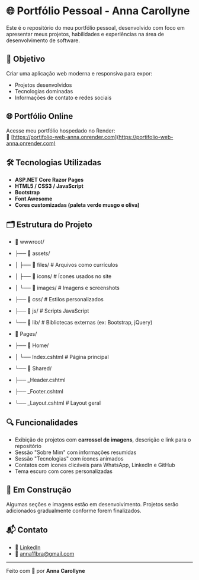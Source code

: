 # 🌐 Portfólio Pessoal - Anna Carollyne

Este é o repositório do meu portfólio pessoal, desenvolvido com foco em apresentar meus projetos, habilidades e experiências na área de desenvolvimento de software.

## 📌 Objetivo

Criar uma aplicação web moderna e responsiva para expor:
- Projetos desenvolvidos
- Tecnologias dominadas
- Informações de contato e redes sociais

## 🌐 Portfólio Online

Acesse meu portfólio hospedado no Render:  
🔗 [https://portifolio-web-anna.onrender.com](https://portifolio-web-anna.onrender.com)

## 🛠️ Tecnologias Utilizadas

- **ASP.NET Core Razor Pages**
- **HTML5 / CSS3 / JavaScript**
- **Bootstrap**
- **Font Awesome**
- **Cores customizadas (paleta verde musgo e oliva)**

## 🗂️ Estrutura do Projeto

- 📁 wwwroot/
- ├── 📁 assets/
- │ ├── 📁 files/ # Arquivos como currículos
- │ ├── 📁 icons/ # Ícones usados no site
- │ └── 📁 images/ # Imagens e screenshots
- ├── 📁 css/ # Estilos personalizados
- ├── 📁 js/ # Scripts JavaScript
- └── 📁 lib/ # Bibliotecas externas (ex: Bootstrap, jQuery)

- 📁 Pages/
- ├── 📁 Home/
- │ └── Index.cshtml # Página principal
- └── 📁 Shared/
- ├── _Header.cshtml
- ├── _Footer.cshtml
- └── _Layout.cshtml # Layout geral

## 🔍 Funcionalidades

- Exibição de projetos com **carrossel de imagens**, descrição e link para o repositório
- Sessão "Sobre Mim" com informações resumidas
- Sessão "Tecnologias" com ícones animados
- Contatos com ícones clicáveis para WhatsApp, LinkedIn e GitHub
- Tema escuro com cores personalizadas

## 🚧 Em Construção

Algumas seções e imagens estão em desenvolvimento. Projetos serão adicionados gradualmente conforme forem finalizados.

## 📬 Contato

- 💼 [LinkedIn](https://www.linkedin.com/in/anna-carollyne-pereira-da-silva-a020a0154/)
- 📧 anna11bra@gmail.com

---

Feito com 💚 por **Anna Carollyne**
